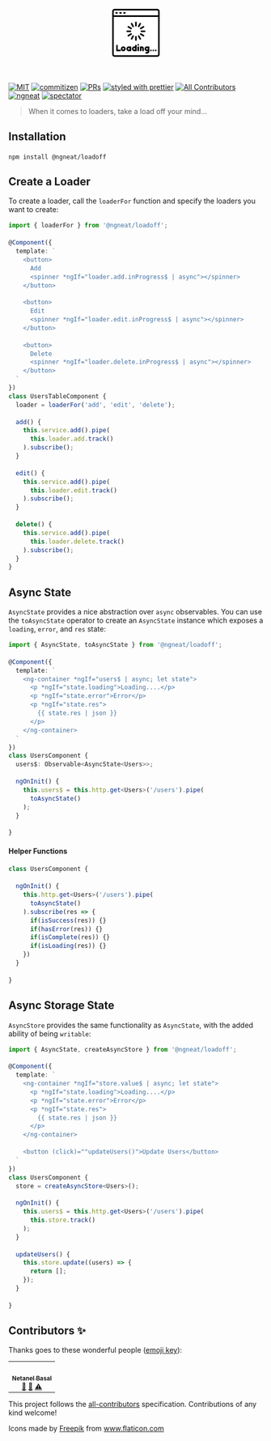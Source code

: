 <p align="center">
 <img width="20%" height="20%" src="./logo.svg">
</p>

<br />

[![MIT](https://img.shields.io/packagist/l/doctrine/orm.svg?style=flat-square)]()
[![commitizen](https://img.shields.io/badge/commitizen-friendly-brightgreen.svg?style=flat-square)]()
[![PRs](https://img.shields.io/badge/PRs-welcome-brightgreen.svg?style=flat-square)]()
[![styled with prettier](https://img.shields.io/badge/styled_with-prettier-ff69b4.svg?style=flat-square)](https://github.com/prettier/prettier)
[![All Contributors](https://img.shields.io/badge/all_contributors-1-orange.svg?style=flat-square)](#contributors-)
[![ngneat](https://img.shields.io/badge/@-ngneat-383636?style=flat-square&labelColor=8f68d4)](https://github.com/ngneat/)
[![spectator](https://img.shields.io/badge/tested%20with-spectator-2196F3.svg?style=flat-square)]()

> When it comes to loaders, take a load off your mind...

## Installation

`npm install @ngneat/loadoff`

## Create a Loader

To create a loader, call the `loaderFor` function and specify the loaders you want to create:

```ts
import { loaderFor } from '@ngneat/loadoff';

@Component({
  template: `
    <button>
      Add
      <spinner *ngIf="loader.add.inProgress$ | async"></spinner>
    </button>
    
    <button>
      Edit 
      <spinner *ngIf="loader.edit.inProgress$ | async"></spinner>
    </button>
    
    <button>
      Delete 
      <spinner *ngIf="loader.delete.inProgress$ | async"></spinner>
    </button>
  `
})
class UsersTableComponent {
  loader = loaderFor('add', 'edit', 'delete');

  add() {
    this.service.add().pipe(
      this.loader.add.track()
    ).subscribe();
  }

  edit() {
    this.service.add().pipe(
      this.loader.edit.track()
    ).subscribe();
  }

  delete() {
    this.service.add().pipe(
      this.loader.delete.track()
    ).subscribe();
  }
}
```

## Async State
`AsyncState` provides a nice abstraction over `async` observables. You can use the `toAsyncState` operator to create an `AsyncState` instance which exposes a `loading`, `error`, and `res` state:

```ts
import { AsyncState, toAsyncState } from '@ngneat/loadoff';

@Component({
  template: `
    <ng-container *ngIf="users$ | async; let state">
      <p *ngIf="state.loading">Loading....</p>
      <p *ngIf="state.error">Error</p>
      <p *ngIf="state.res">
        {{ state.res | json }}
      </p>
    </ng-container>
  `
})
class UsersComponent {
  users$: Observable<AsyncState<Users>>;

  ngOnInit() {
    this.users$ = this.http.get<Users>('/users').pipe(
      toAsyncState()
    );
  }

}

```

#### Helper Functions

```ts
class UsersComponent {

  ngOnInit() {
    this.http.get<Users>('/users').pipe(
      toAsyncState()
    ).subscribe(res => {
      if(isSuccess(res)) {}
      if(hasError(res)) {}
      if(isComplete(res)) {}
      if(isLoading(res)) {}
    })
  }

}
```

## Async Storage State
`AsyncStore` provides the same functionality as `AsyncState`, with the added ability of being `writable`:

```ts
import { AsyncState, createAsyncStore } from '@ngneat/loadoff';

@Component({
  template: `
    <ng-container *ngIf="store.value$ | async; let state">
      <p *ngIf="state.loading">Loading....</p>
      <p *ngIf="state.error">Error</p>
      <p *ngIf="state.res">
        {{ state.res | json }}
      </p>
    </ng-container>
    
    <button (click)=""updateUsers()">Update Users</button>
  `
})
class UsersComponent {
  store = createAsyncStore<Users>();

  ngOnInit() {
    this.users$ = this.http.get<Users>('/users').pipe(
      this.store.track()
    );
  }
  
  updateUsers() {
    this.store.update((users) => {
      return [];
    });
  }

}

```


## Contributors ✨

Thanks goes to these wonderful people ([emoji key](https://allcontributors.org/docs/en/emoji-key)):

<!-- ALL-CONTRIBUTORS-LIST:START - Do not remove or modify this section -->
<!-- prettier-ignore-start -->
<!-- markdownlint-disable -->
<table>
  <tr>
    <td align="center"><a href="https://www.netbasal.com/"><img src="https://avatars.githubusercontent.com/u/6745730?v=4?s=100" width="100px;" alt=""/><br /><sub><b>Netanel Basal</b></sub></a><br /><a href="https://github.com/@ngneat/loadoff/commits?author=NetanelBasal" title="Documentation">📖</a> <a href="#ideas-NetanelBasal" title="Ideas, Planning, & Feedback">🤔</a> <a href="https://github.com/@ngneat/loadoff/commits?author=NetanelBasal" title="Tests">⚠️</a></td>
  </tr>
</table>

<!-- markdownlint-restore -->
<!-- prettier-ignore-end -->

<!-- ALL-CONTRIBUTORS-LIST:END -->

This project follows the [all-contributors](https://github.com/all-contributors/all-contributors) specification.
Contributions of any kind welcome!

<div>Icons made by <a href="http://www.freepik.com/" title="Freepik">Freepik</a> from <a href="https://www.flaticon.com/" title="Flaticon">www.flaticon.com</a></div>
